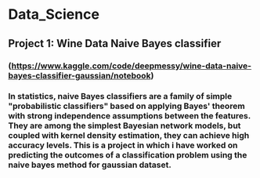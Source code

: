 # Data_Science
## Project 1: **Wine Data Naive Bayes classifier**
### (https://www.kaggle.com/code/deepmessy/wine-data-naive-bayes-classifier-gaussian/notebook)

### In statistics, naive Bayes classifiers are a family of simple "probabilistic classifiers" based on applying Bayes' theorem with strong independence assumptions between the features. They are among the simplest Bayesian network models, but coupled with kernel density estimation, they can achieve high accuracy levels. This is a project in which i have worked on predicting the outcomes of a classification problem using the naive bayes method for gaussian dataset.
